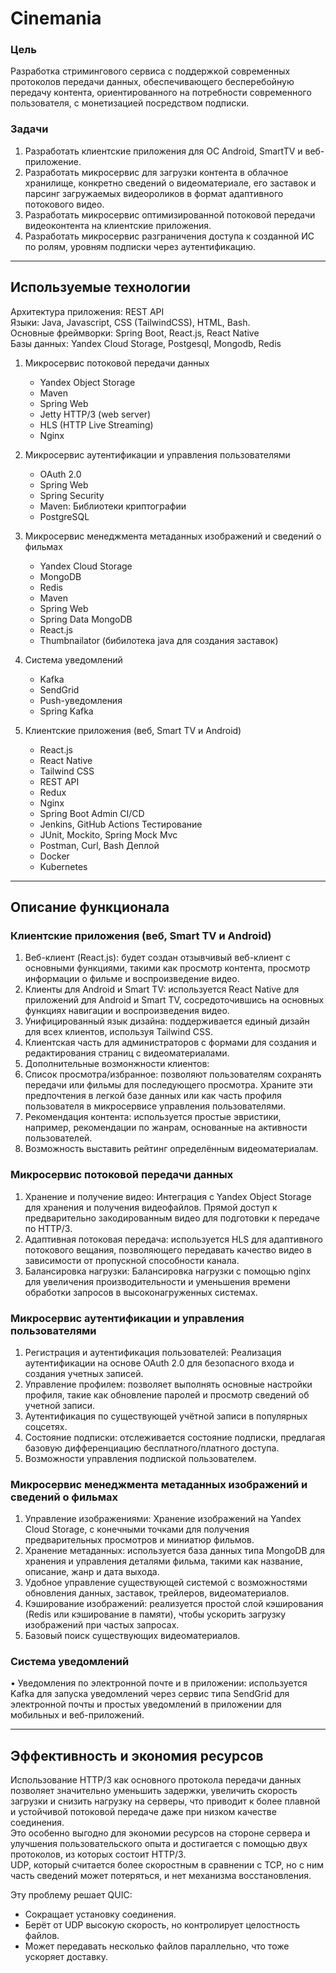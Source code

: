 # Cinemania

### Цель

Разработка стримингового сервиса с поддержкой современных протоколов передачи данных, обеспечивающего бесперебойную
передачу контента, ориентированного на потребности современного пользователя, с монетизацией посредством подписки.

### Задачи

1. Разработать клиентские приложения для ОС Android, SmartTV и веб-приложение.
2. Разработать микросервис для загрузки контента в облачное хранилище, конкретно сведений о видеоматериале, его заставок
   и парсинг загружаемых видеороликов в формат адаптивного потокового видео.
3. Разработать микросервис оптимизированной потоковой передачи видеоконтента на клиентские приложения.
4. Разработать микросервис разграничения доступа к созданной ИС по ролям, уровням подписки через аутентификацию.

--- 

## Используемые технологии

Архитектура приложения: REST API \
Языки: Java, Javascript, CSS (TailwindCSS), HTML, Bash. \
Основные фреймворки: Spring Boot, React.js, React Native \
Базы данных: Yandex Cloud Storage, Postgesql, Mongodb, Redis

1. Микросервис потоковой передачи данных
    - Yandex Object Storage
    - Maven
    - Spring Web
    - Jetty HTTP/3 (web server)
    - HLS (HTTP Live Streaming)
    - Nginx
2. Микросервис аутентификации и управления пользователями
    - OAuth 2.0
    - Spring Web
    - Spring Security
    - Maven: Библиотеки криптографии
    - PostgreSQL
3. Микросервис менеджмента метаданных изображений и сведений о фильмах

    - Yandex Cloud Storage
    - MongoDB
    - Redis
    - Maven
    - Spring Web
    - Spring Data MongoDB
    - React.js
    - Thumbnailator (бибилотека java для создания заставок)

4. Система уведомлений
    - Kafka
    - SendGrid
    - Push-уведомления
    - Spring Kafka

5. Клиентские приложения (веб, Smart TV и Android)
    - React.js
    - React Native
    - Tailwind CSS
    - REST API
    - Redux
    - Nginx
    - Spring Boot Admin
      CI/CD
    - Jenkins, GitHub Actions
      Тестирование
    - JUnit, Mockito, Spring Mock Mvc
    - Postman, Curl, Bash
      Деплой
    - Docker
    - Kubernetes

---

## Описание функционала

### Клиентские приложения (веб, Smart TV и Android)

1. Веб-клиент (React.js): будет создан отзывчивый веб-клиент с основными функциями, такими как просмотр контента,
   просмотр информации о фильме и воспроизведение видео.
2. Клиенты для Android и Smart TV: используется React Native для приложений для Android и Smart TV, сосредоточившись на
   основных функциях навигации и воспроизведения видео.
3. Унифицированный язык дизайна: поддерживается единый дизайн для всех клиентов, используя Tailwind CSS.
4. Клиентская часть для администраторов с формами для создания и редактирования страниц с видеоматериалами.
5. Дополнительные возмонжности клиентов:
6. Список просмотра/избранное: позволяют пользователям сохранять передачи или фильмы для последующего просмотра. Храните
   эти предпочтения в легкой базе данных или как часть профиля пользователя в микросервисе управления пользователями.
7. Рекомендация контента: используется простые эвристики, например, рекомендации по жанрам, основанные на активности
   пользователей.
8. Возможность выставить рейтинг определённым видеоматериалам.

### Микросервис потоковой передачи данных

1. Хранение и получение видео: Интеграция с Yandex Object Storage для хранения и получения видеофайлов. Прямой доступ к
   предварительно закодированным видео для подготовки к передаче по HTTP/3.
2. Адаптивная потоковая передача: используется HLS для адаптивного потокового вещания, позволяющего передавать качество
   видео в зависимости от пропускной способности канала.
3. Балансировка нагрузки: Балансировка нагрузки с помощью nginx для увеличения производительности и уменьшения времени
   обработки запросов в высоконагруженных системах.

### Микросервис аутентификации и управления пользователями

1. Регистрация и аутентификация пользователей: Реализация аутентификации на основе OAuth 2.0 для безопасного входа и
   создания учетных записей.
2. Управление профилем: позволяет выполнять основные настройки профиля, такие как обновление паролей и просмотр сведений
   об учетной записи.
3. Аутентификация по существующей учётной записи в популярных соцсетях.
4. Состояние подписки: отслеживается состояние подписки, предлагая базовую дифференциацию бесплатного/платного доступа.
5. Возможности управления подпиской пользователем.

### Микросервис менеджмента метаданных изображений и сведений о фильмах

1. Управление изображениями: Хранение изображений на Yandex Cloud Storage, с конечными точками для получения
   предварительных просмотров и миниатюр фильмов.
2. Хранение метаданных: используется база данных типа MongoDB для хранения и управления деталями фильма, такими как
   название, описание, жанр и дата выхода.
3. Удобное управление существующей системой с возможностями обновления данных, заставок, трейлеров, видеоматериалов.
4. Кэширование изображений: реализуется простой слой кэширования (Redis или кэширование в памяти), чтобы ускорить
   загрузку изображений при частых запросах.
5. Базовый поиск существующих видеоматериалов.

### Система уведомлений

• Уведомления по электронной почте и в приложении: используется Kafka для запуска уведомлений через сервис типа SendGrid
для электронной почты и простых уведомлений в приложении для мобильных и веб-приложений.

--- 

## Эффективность и экономия ресурсов

Использование HTTP/3 как основного протокола передачи данных позволяет значительно
уменьшить задержки, увеличить скорость загрузки и снизить нагрузку на серверы, что приводит к более плавной и
устойчивой
потоковой передаче даже при низком качестве соединения.  \
Это особенно выгодно для экономии ресурсов на стороне сервера и
улучшения пользовательского опыта и достигается с помощью двух протоколов, из которых состоит HTTP/3. \
UDP, который считается более скоростным в сравнении с TCP, но с ним часть сведений может потеряться, и нет механизма
восстановления.

[//]: # (   Так же 3 версия — это единственный из HTTP протоколов, который использует скоростной UDP, а HTTP, это основа всего современного интернета.)

[//]: # (   Это является колоссальным преимуществом перед знаменитыми корпорациями, которые используют старые медленные протоколы передачи данных и на данный момент не могут интегрировать новые из-за большой цены реконструирования собственной инфраструктуры для их внедрения.)
Эту проблему решает QUIC:

- Сокращает установку соединения.
- Берёт от UDP высокую скорость, но контролирует целостность файлов.
- Может передавать несколько файлов параллельно, что тоже ускоряет доставку.
